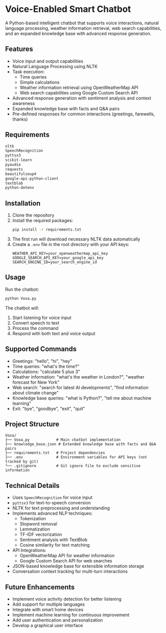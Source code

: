 # Voice-Enabled Smart Chatbot

A Python-based intelligent chatbot that supports voice interactions, natural language processing, weather information retrieval, web search capabilities, and an expanded knowledge base with advanced response generation.

## Features

- Voice input and output capabilities
- Natural Language Processing using NLTK
- Task execution:
  - Time queries
  - Simple calculations
  - Weather information retrieval using OpenWeatherMap API
  - Web search capabilities using Google Custom Search API
- Advanced response generation with sentiment analysis and context awareness
- Expanded knowledge base with facts and Q&A pairs
- Pre-defined responses for common interactions (greetings, farewells, thanks)

## Requirements

```bash
nltk
SpeechRecognition
pyttsx3
scikit-learn
pyaudio
requests
beautifulsoup4
google-api-python-client
textblob
python-dotenv
```

## Installation

1. Clone the repository
2. Install the required packages:
   ```bash
   pip install -r requirements.txt
   ```
3. The first run will download necessary NLTK data automatically
4. Create a `.env` file in the root directory with your API keys:
   ```
   WEATHER_API_KEY=your_openweathermap_api_key
   GOOGLE_SEARCH_API_KEY=your_google_api_key
   SEARCH_ENGINE_ID=your_search_engine_id
   ```

## Usage

Run the chatbot:
```bash
python Voxa.py
```

The chatbot will:
1. Start listening for voice input
2. Convert speech to text
3. Process the command
4. Respond with both text and voice output

## Supported Commands

- Greetings: "hello", "hi", "hey"
- Time queries: "what's the time?"
- Calculations: "calculate 5 plus 3"
- Weather information: "what's the weather in London?", "weather forecast for New York"
- Web search: "search for latest AI developments", "find information about climate change"
- Knowledge base queries: "what is Python?", "tell me about machine learning"
- Exit: "bye", "goodbye", "exit", "quit"

## Project Structure

```
Voxa/
├── Voxa.py            # Main chatbot implementation
├── knowledge_base.json # Extended knowledge base with facts and Q&A pairs
├── requirements.txt   # Project dependencies
├── .env               # Environment variables for API keys (not tracked by git)
└── .gitignore         # Git ignore file to exclude sensitive information
```

## Technical Details

- Uses `SpeechRecognition` for voice input
- `pyttsx3` for text-to-speech conversion
- NLTK for text preprocessing and understanding
- Implements advanced NLP techniques:
  - Tokenization
  - Stopword removal
  - Lemmatization
  - TF-IDF vectorization
  - Sentiment analysis with TextBlob
  - Cosine similarity for text matching
- API Integrations:
  - OpenWeatherMap API for weather information
  - Google Custom Search API for web searches
- JSON-based knowledge base for extensible information storage
- Conversation context tracking for multi-turn interactions

## Future Enhancements

- Implement voice activity detection for better listening
- Add support for multiple languages
- Integrate with smart home devices
- Implement machine learning for continuous improvement
- Add user authentication and personalization
- Develop a graphical user interface